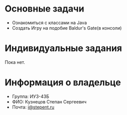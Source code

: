 # Основные задачи
- Ознакомиться с классами на Java
- Создать Игру на подобие Baldur's Gate(в консоли)

# Индивидуальные задания
Пока нет.

# Информация о владельце
- Группа: ИУ3-43Б
- ФИО: Кузнецов Степан Сергеевич
- Почта: i@stepent.ru